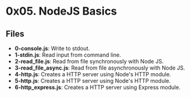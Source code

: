 # 0x05. NodeJS Basics
## Files
- **0-console.js**: Write to stdout.
- **1-stdin.js**: Read input from command line.
- **2-read_file.js**: Read from file synchronously with Node JS.
- **3-read_file_async.js**: Read from file asynchronously with Node JS.
- **4-http.js**: Creates a HTTP server using Node's HTTP module.
- **5-http.js**: Creates a HTTP server using Node's HTTP module.
- **6-http_express.js**: Creates a HTTP server using Express module.
